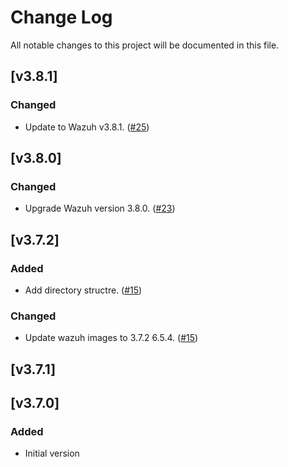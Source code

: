 # Change Log

All notable changes to this project will be documented in this file.

## [v3.8.1]

### Changed 

- Update to Wazuh v3.8.1. ([#25](https://github.com/wazuh/wazuh-kubernetes/pull/25))

## [v3.8.0]

### Changed 

- Upgrade Wazuh version 3.8.0. ([#23](https://github.com/wazuh/wazuh-kubernetes/pull/23))

## [v3.7.2]

### Added

- Add directory structre. ([#15](https://github.com/wazuh/wazuh-kubernetes/pull/15))

### Changed

- Update wazuh images to 3.7.2 6.5.4. ([#15](https://github.com/wazuh/wazuh-kubernetes/pull/15))

## [v3.7.1]

## [v3.7.0]

### Added

- Initial version
